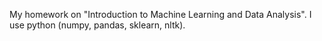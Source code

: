 My homework on "Introduction to Machine Learning and Data Analysis". I use python (numpy, pandas, sklearn, nltk).

